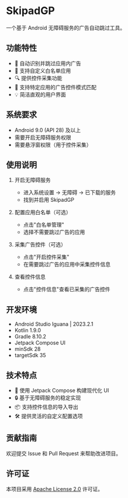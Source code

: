# SkipadGP

一个基于 Android 无障碍服务的广告自动跳过工具。

## 功能特性

- 🚀 自动识别并跳过应用内广告
- 📱 支持自定义白名单应用
- 🔍 提供控件采集功能
- 🎯 支持特定应用的广告控件模式匹配
- 💡 简洁直观的用户界面

## 系统要求

- Android 9.0 (API 28) 及以上
- 需要开启无障碍服务权限
- 需要悬浮窗权限（用于控件采集）

## 使用说明

1. 开启无障碍服务
   - 进入系统设置 -> 无障碍 -> 已下载的服务
   - 找到并启用 SkipadGP

2. 配置应用白名单（可选）
   - 点击"白名单管理"
   - 选择不需要跳过广告的应用

3. 采集广告控件（可选）
   - 点击"开启控件采集"
   - 在需要跳过广告的应用中采集控件信息

4. 查看控件信息
   - 点击"控件信息"查看已采集的广告控件

## 开发环境

- Android Studio Iguana | 2023.2.1
- Kotlin 1.9.0
- Gradle 8.10.2
- Jetpack Compose UI
- minSdk 28
- targetSdk 35

## 技术特点

- 🎨 使用 Jetpack Compose 构建现代化 UI
- 🔒 基于无障碍服务的稳定实现
- 📦 支持控件信息的导入导出
- 🛠 提供灵活的自定义配置选项

## 贡献指南

欢迎提交 Issue 和 Pull Request 来帮助改进项目。

## 许可证

本项目采用 [Apache License 2.0](LICENSE) 许可证。
